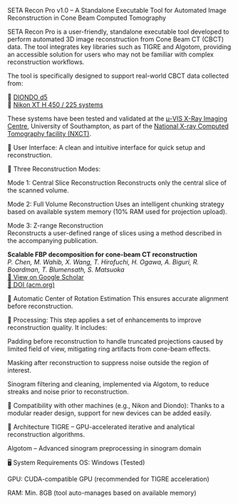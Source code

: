 
SETA Recon Pro v1.0 – A Standalone Executable Tool for Automated Image Reconstruction in Cone Beam Computed Tomography

SETA Recon Pro is a user-friendly, standalone executable tool developed to perform automated 3D image reconstruction from Cone Beam CT (CBCT) data. The tool integrates key libraries such as TIGRE and Algotom, providing an accessible solution for users who may not be familiar with complex reconstruction workflows.

The tool is specifically designed to support real-world CBCT data collected from:

📌 [DIONDO d5](https://muvis.org/equipment/nxct-diondo-d5)  
📌 [Nikon XT H 450 / 225 systems](https://muvis.org/equipment/custom-450-225-kvp-hutch)

These systems have been tested and validated at the [μ-VIS X-Ray Imaging Centre](https://muvis.org/), University of Southampton, as part of the [National X-ray Computed Tomography facility (NXCT)](https://muvis.org/).

🔹 User Interface: A clean and intuitive interface for quick setup and reconstruction.

🔹 Three Reconstruction Modes:

Mode 1: Central Slice Reconstruction
Reconstructs only the central slice of the scanned volume.

Mode 2: Full Volume Reconstruction
Uses an intelligent chunking strategy based on available system memory (10% RAM used for projection upload).

Mode 3: Z-range Reconstruction  
Reconstructs a user-defined range of slices using a method described in the accompanying publication.  

**Scalable FBP decomposition for cone-beam CT reconstruction**  
_P. Chen, M. Wahib, X. Wang, T. Hirofuchi, H. Ogawa, A. Biguri, R. Boardman, T. Blumensath, S. Matsuoka_  
[🔗 View on Google Scholar](https://scholar.google.com/scholar?hl=en&as_sdt=0%2C5&q=Scalable+FBP+decomposition+for+cone-beam+CT+reconstruction&btnG=)  
[📄 DOI (acm.org)](https://doi.org/10.1145/3458817.3476139)  

🔹 Automatic Center of Rotation Estimation
This ensures accurate alignment before reconstruction.

🔹 Processing:
This step applies a set of enhancements to improve reconstruction quality. It includes:

Padding before reconstruction to handle truncated projections caused by limited field of view, mitigating ring artifacts from cone-beam effects.

Masking after reconstruction to suppress noise outside the region of interest.

Sinogram filtering and cleaning, implemented via Algotom, to reduce streaks and noise prior to reconstruction.

🔹 Compatibility with other machines (e.g., Nikon and Diondo):
Thanks to a modular reader design, support for new devices can be added easily.


🧱 Architecture
TIGRE – GPU-accelerated iterative and analytical reconstruction algorithms.

Algotom – Advanced sinogram preprocessing in sinogram domain


🖥️ System Requirements
OS: Windows (Tested)

GPU: CUDA-compatible GPU (recommended for TIGRE acceleration)

RAM: Min. 8GB (tool auto-manages based on available memory)
